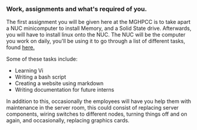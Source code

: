 ### Work, assignments and what's required of you.

The first assignment you will be given here at the MGHPCC is to take apart a NUC minicomputer to install Memory, and a Solid State drive.
Afterwards, you will have to install linux onto the NUC.
The NUC will be the computer you work on daily, you'll be using it to go through a list of different tasks, found [here.](https://github.com/mghpcc-projects/intern/issues?q=is%3Aissue+sort%3Acreated-asc+)

Some of these tasks include:
* Learning Vi
* Writing a bash script
* Creating a website using markdown
* Writing documentation for future interns

In addition to this, occasionally the employees will have you help them with maintenance in the server room, this could consist of replacing server components, wiring switches to different nodes, turning things off and on again, and occasionally, replacing graphics cards.
